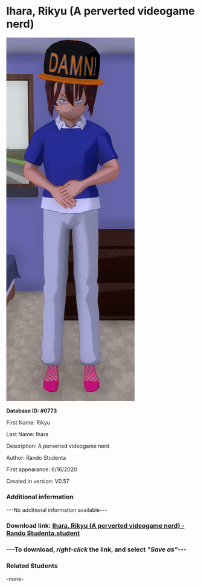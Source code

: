 # Ihara, Rikyu (A perverted videogame nerd)

<img src="../../Files/Images/Ihara, Rikyu (A perverted videogame nerd).png" title="Ihara, Rikyu (A perverted videogame nerd) - Rando Studenta">

**Database ID: #0773**

First Name: Rikyu

Last Name: Ihara

Description: A perverted videogame nerd

Author: Rando Studenta

First appearance: 6/16/2020

Created in version: V0.57

### Additional information

---No additional information available---

### Download link: <a href="https://raw.githubusercontent.com/Arbiter1223/Daigaku-Gurashi-Custom-Students/master/Files/Student%20Files/Ihara%2C%20Rikyu%20(A%20perverted%20videogame%20nerd)%20-%20Rando%20Studenta.student">Ihara, Rikyu (A perverted videogame nerd) - Rando Studenta.student</a>

### ---**To download, _right-click_ the link, and select _"Save as"_**---

### Related Students

-none-
